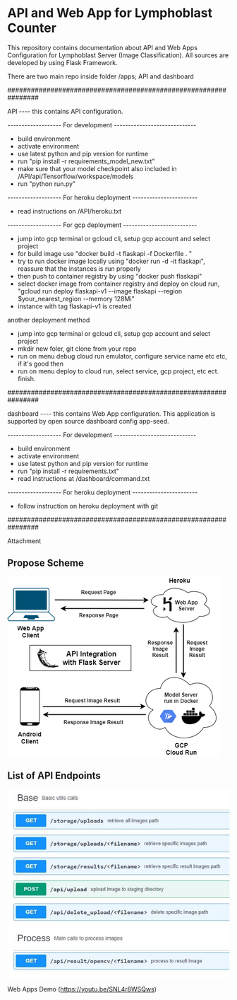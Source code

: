 # API and Web App for Lymphoblast Counter

This repository contains documentation about API and Web Apps Configuration for Lymphoblast Server (Image Classification).
All sources are developed by using Flask Framework.

There are two main repo inside folder /apps; API and dashboard

################################################################

API ---- this contains API configuration.

------------------- For development -----------------------------

- build environment
- activate environment
- use latest python and pip version for runtime
- run "pip install -r requirements_model_new.txt"
- make sure that your model checkpoint also included in /API/api/Tensorflow/workspace/models
- run "python run.py"

------------------- For heroku deployment -----------------------

- read instructions on /API/heroku.txt

------------------- For gcp deployment --------------------------

- jump into gcp terminal or gcloud cli, setup gcp account and select project
- for build image use "docker build -t flaskapi -f Dockerfile . "
- try to run docker image locally using "docker run -d -it flaskapi", reassure that the instances is run properly
- then push to container registry by using "docker push flaskapi"
- select docker image from container registry and deploy on cloud run, "gcloud run deploy flaskapi-v1 --image flaskapi --region $your_nearest_region --memory 128Mi"
- instance with tag flaskapi-v1 is created

another deployment method

- jump into gcp terminal or gcloud cli, setup gcp account and select project
- mkdir new foler, git clone from your repo
- run on menu debug cloud run emulator, configure service name etc etc, if it's good then
- run on menu deploy to cloud run, select service, gcp project, etc ect. finish.

################################################################

dashboard ---- this contains Web App configuration.
This application is supported by open source dashboard config app-seed.

------------------- For development -----------------------------

- build environment
- activate environment
- use latest python and pip version for runtime
- run "pip install -r requirements.txt"
- read instructions at /dashboard/command.txt

------------------- For heroku deployment -----------------------

- follow instruction on heroku deployment with git

################################################################

Attachment

## Propose Scheme

![](apps/screenshot/scheme.png)

## List of API Endpoints

![](apps/screenshot/endpoint.jpg)

Web Apps Demo (https://youtu.be/SNL4r8WSQws)
